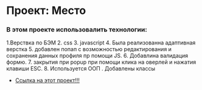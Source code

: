 # Проект: Место

### В этом проекте использовалить технологии:

1.Верствка по БЭМ
2. css
3. javascript
4. Была реализованна адаптивная верстка
5. добавлен попап с возможностью редактирования и сохранения данных профиля пр помощи JS.
6. Добавлина валидация формю.
7. закрытия при popup при помощи клика на оверлей и нажатия клавиши ЕSC.
8. Используется ООП . Добавлены классы

- [Ссылка на этот проект!!!](https://dmitryserzhantov.github.io/mesto/)
